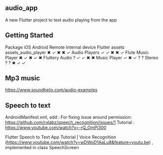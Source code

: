 ## audio_app  
A new Flutter project to test audio playing from the app

## Getting Started  
Package	                iOS	Android	Remote	Internal device	Flutter assets
assets_audio_player	    ✖	    ✓	    ✖	    ✖	            ✓
Audio Players	        ✓	    ✓	    ✖	    ✖	            ✓
Flute Music Player	    ✖	    ✓	    ✖	    ✓	            ✖
Fluttery Audio	        ?	    ✓	    ✓	    ✖	            ✖
Music Player	        ✓	    ✖	    ✓	    ?	            ?
Stereo	                ?	    ?	    ✖	    ✓	            ✓

## Mp3 music
https://www.soundhelix.com/audio-examples


## Speech to text
AndroidManifest.xml, add : <uses-permission android:name="android.permission.RECORD_AUDIO" />
For fixing issue around permission: https://github.com/rxlabz/speech_recognition/issues/1
Tutorial : https://www.youtube.com/watch?v=-rQ_OmPj300

Flutter Speech to Text App Tutorial | Voice Recognition (https://www.youtube.com/watch?v=wDWoD1AaLu8&feature=youtu.be) , implemented in class SpeechScreen 




